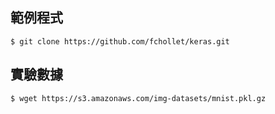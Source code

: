 ## 範例程式
```shell
$ git clone https://github.com/fchollet/keras.git
```

## 實驗數據
```shell
$ wget https://s3.amazonaws.com/img-datasets/mnist.pkl.gz
```
